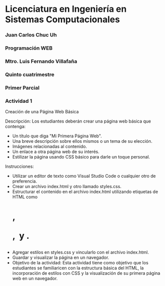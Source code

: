 # Licenciatura en Ingeniería en Sistemas Computacionales 
### Juan Carlos Chuc Uh
### Programación WEB
### Mtro. Luis Fernando Villafaña
### Quinto cuatrimestre
### Primer Parcial

### Actividad 1

Creación de una Página Web Básica

Descripción: Los estudiantes deberán crear una página web básica que contenga:

- Un título que diga "Mi Primera Página Web".
- Una breve descripción sobre ellos mismos o un tema de su elección.
- Imágenes relacionadas al contenido.
- Un enlace a otra página web de su interés.
- Estilizar la página usando CSS básico para darle un toque personal.

Instrucciones:

- Utilizar un editor de texto como Visual Studio Code o cualquier otro de preferencia.
- Crear un archivo index.html y otro llamado styles.css.
- Estructurar el contenido en el archivo index.html utilizando etiquetas de HTML como <h1>, <p>, <img> y <a>.
- Agregar estilos en styles.css y vincularlo con el archivo index.html.
- Guardar y visualizar la página en un navegador.
- Objetivo de la actividad: Esta actividad tiene como objetivo que los estudiantes se familiaricen con la estructura básica del HTML, la incorporación de estilos con CSS y la visualización de su primera página web en un navegador.
